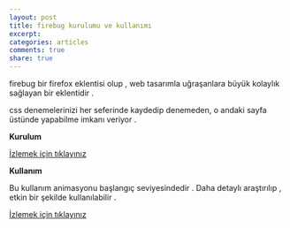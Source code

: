 ```yaml
---
layout: post
title: firebug kurulumu ve kullanımı
excerpt:
categories: articles
comments: true
share: true
---
```


firebug bir firefox eklentisi olup , web tasarımla uğraşanlara büyük kolaylık sağlayan bir eklentidir .

css denemelerinizi her seferinde kaydedip denemeden, o andaki sayfa üstünde yapabilme imkanı veriyor .

**Kurulum**

<a href="http://ecylmz.com/file/firebug-kurulum.gif" >  İzlemek için tıklayınız</a>

**Kullanım**

Bu kullanım animasyonu başlangıç seviyesindedir . Daha detaylı araştırılıp , etkin bir şekilde kullanılabilir .

<a href="http://ecylmz.com/file/firebug-baslangic.gif" > İzlemek için tıklayınız</a>

